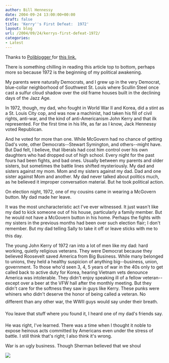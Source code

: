 ```yaml
---
author: Bill Hennessy
date: 2004-09-24 13:00:00+00:00
draft: false
title: 'Kerry''s First Defeat:  1972'
layout: blog
url: /2004/09/24/kerrys-first-defeat-1972/
categories:
- Latest
---
```


Thanks to [Poliblogger ](https://www.poliblogger.com/index.php?p=4740)for [this link.](https://www.nytimes.com/2004/09/24/politics/campaign/24journey.html?pagewanted=1&ei=5090&en=28ac05f14b74e7ad&ex=1253678400&partner=rssuserland)

There is something chilling in reading this article top to bottom, perhaps more so because 1972 is the beginning of my political awakening. 

My parents were naturally Democrats, and I grew up in the very Democrat, blue-collar neighborhood of Southwest St. Louis where Scullin Steel once cast a sulfur cloud shadow over the old frame houses built in the declining days of the Jazz Age.

In 1972, though, my dad, who fought in World War II and Korea, did a stint as a St. Louis City cop, and was now a machinist, had taken his fill of civil rights, anti-war, and the kind of anti-Americanism John Kerry and that ilk represented. For the first time in his life, as far as I know, Jack Hennessy voted Republican. 

And he voted for more than one. While McGovern had no chance of getting Dad's vote, other Democrats--Stewart Symington, and others--might have. But Dad felt, I believe, that liberals had cost him control over his own daughters who had dropped out of high school. Every night for the past fours had been fights, and bad ones. Usually between my parents and older sisters, but sometimes the battle lines shifted mysteriously. My dad and sisters against my mom. Mom and my sisters against my dad. Dad and one sister against Mom and another. My dad never talked about politics much, as he believed it improper conversation material. But he took political action.

On election night, 1972, one of my cousins came in wearing a McGovern button. My dad made her leave.

It was the most uncharacteristic act I've ever witnessed. It just wasn't like my dad to kick someone out of his house, particularly a family member. But he would not have a McGovern button in his home. Perhaps the fights with my sisters in the previous months had been over such election flair; I don't remember. But my dad telling Sally to take it off or leave sticks with me to this day.

The young John Kerry of 1972 ran into a lot of men like my dad: hard working, quietly religious veterans. They were Democrat because they believed Roosevelt saved America from Big Business. While many belonged to unions, they held a healthy suspicion of anything big--business, union, government. To those who'd seen 3, 4, 5 years of war in the 40s only to get called back to active duty for Korea, hearing Vietnam vets denounce America was intolerable. They didn't enjoy speaking ill of a fellow veteran--except over a beer at the VFW hall after the monthly meeting. But they didn't care for the softness they saw in guys like Kerry. These punks were whiners who didn't deserve the honor of being called a veteran. No different than any other war, the WWII guys would say under their breath.

You leave that stuff where you found it, I heard one of my dad's friends say.

He was right, I've learned. There was a time when I thought it noble to expose heinous acts committed by Americans even under the stress of battle. I still think that's right; I also think it's wrong.

War is an ugly business. Though Sherman believed that we shoul

![](https://blog.billhennessy.com/aggbug.aspx?PostID=551)

